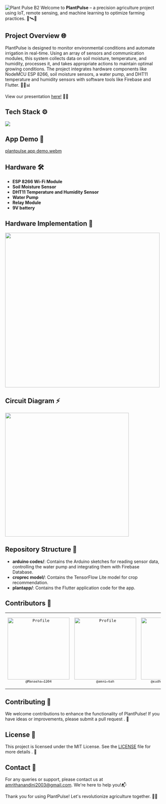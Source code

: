 ![Plant Pulse B2](https://github.com/Manasha-1204/PlantPulse/assets/111682039/72dce5ed-f519-4ff7-b705-760e4d58f97d)
Welcome to **PlantPulse** – a precision agriculture project using IoT, remote sensing, and machine learning to optimize farming practices. 🌱🛰️🤖

## Project Overview 🌐

PlantPulse is designed to monitor environmental conditions and automate irrigation in real-time. Using an array of sensors and communication modules, this system collects data on soil moisture, temperature, and humidity, processes it, and takes appropriate actions to maintain optimal growing conditions. The project integrates hardware components like NodeMCU ESP 8266, soil moisture sensors, a water pump, and DHT11 temperature and humidity sensors with software tools like Firebase and Flutter. 🌿📡📊

View our presentation [here!](https://www.canva.com/design/DAGHV7HmvDI/uGV4J3Odjr541LO5ZRu4Cw/view?utm_content=DAGHV7HmvDI&utm_campaign=designshare&utm_medium=link&utm_source=editor) 📝👀

## Tech Stack ⚙️

<img src="https://skillicons.dev/icons?i=arduino,flutter,firebase,androidstudio,python,tensorflow,figma,gcp" />

## App Demo 📱

[plantpulse app demo.webm](https://github.com/Manasha-1204/PlantPulse/assets/111682039/a935d202-7b46-4301-9fca-a2b343612c90)

## Hardware 🛠️
- **ESP 8266 Wi-Fi Module**
- **Soil Moisture Sensor**
- **DHT11 Temperature and Humidity Sensor**
- **Water Pump**
- **Relay Module**
- **9V battery**

## Hardware Implementation 🌿

<img src="https://github.com/Manasha-1204/PlantPulse/assets/111682039/62edf59a-6f88-47c0-aee1-cb0d47e1194b" width="500px">

## Circuit Diagram ⚡
<img src="https://github.com/Manasha-1204/PlantPulse/assets/111682039/1889ded3-e6df-4e05-98a4-7ca4b3f71d1e" width="400px">

## Repository Structure 📂

- **arduino codes/**: Contains the Arduino sketches for reading sensor data, controlling the water pump and integrating them with Firebase Database.
- **croprec model/**: Contains the TensorFlow Lite model for crop recommendation.
- **plantapp/**: Contains the Flutter application code for the app. 

## Contributors 🤝
<table style="border: none;">
<tr>
<td align="center" width="200"><pre><a href="https://github.com/Manasha-1204Manasha-1204"><img src="https://avatars.githubusercontent.com/u/121673101?v=4" width="200" alt="Profile" /><br><sub>@Manasha-1204</sub></a></pre></td>
<td align="center" width="200"><pre><a href="https://github.com/SaranDharshanSP"><img src="https://avatars.githubusercontent.com/u/111682039?v=4" width="200" alt="Profile" /><br><sub>@amri-tah</sub></a></pre></td>
<td align="center" width="200"><pre><a href="https://github.com/sudheerkumarchowdary"><img src="https://avatars.githubusercontent.com/u/98307666?v=4" width="200" alt="Profile" /><br><sub>@sudheerkumarchowdary</sub></a>
<td align="center" width="200"><pre><a href="https://github.com/BURUGURAHUL"><img src="https://avatars.githubusercontent.com/u/121683096?v=4" width="200" alt="Profile" /><br><sub>@BURUGURAHUL</sub></a></pre></td>
</tr>
</table>


## Contributing 🌟

We welcome contributions to enhance the functionality of PlantPulse! If you have ideas or improvements, please submit a pull request . 🚀

## License 📜

This project is licensed under the MIT License. See the [LICENSE](LICENSE) file for more details . 📄

## Contact 📧

For any queries or support, please contact us at [amrithanandini2003@gmail.com](mailto:amrithanandini2003@gmail.com). We're here to help you!📬

Thank you for using PlantPulse! Let's revolutionize agriculture together. 🌾🚜

